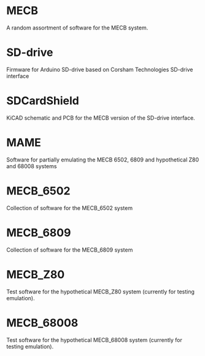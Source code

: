 # MECB
A random assortment of software for the MECB system.

# SD-drive
Firmware for Arduino SD-drive based on Corsham Technologies SD-drive interface

# SDCardShield
KiCAD schematic and PCB for the MECB version of the SD-drive interface.

# MAME
Software for partially emulating the MECB 6502, 6809 and hypothetical Z80 and 68008 systems

# MECB_6502
Collection of software for the MECB_6502 system

# MECB_6809
Collection of software for the MECB_6809 system

# MECB_Z80
Test software for the hypothetical MECB_Z80 system (currently for testing emulation).

# MECB_68008
Test software for the hypothetical MECB_68008 system (currently for testing emulation).
